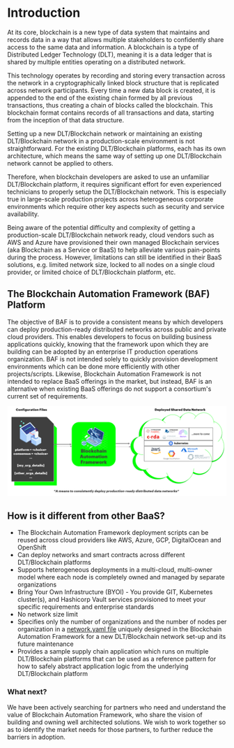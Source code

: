# Introduction

At its core, blockchain is a new type of data system that maintains and records data in a way that
allows multiple stakeholders to confidently share access to the same data and information. A
blockchain is a type of Distributed Ledger Technology (DLT), meaning it is a data ledger that is
shared by multiple entities operating on a distributed network.

This technology operates by
recording and storing every transaction across the network in a cryptographically linked block
structure that is replicated across network participants. Every time a new data block is created, it
is appended to the end of the existing chain formed by all previous transactions, thus creating a
chain of blocks called the blockchain. This blockchain format contains records of all transactions
and data, starting from the inception of that data structure.

Setting up a new DLT/Blockchain network or maintaining an existing DLT/Blockchain network in a production-scale environment is not straightforward. For the existing DLT/Blockchain platforms, each has its own architecture, which means the same way of setting up one DLT/Blockchain network cannot be applied to others. 

Therefore, when blockchain developers are asked to use an unfamiliar DLT/Blockchain platform, it requires significant effort for even experienced technicians to properly setup the DLT/Blockchain network. This is especially true in large-scale production projects across heterogeneous corporate environments which require other key aspects such as security and service availability.

Being aware of the potential difficulty and complexity of getting a production-scale DLT/Blockchain network ready, cloud vendors such as AWS and Azure have provisioned their own managed Blockchain services (aka Blockchain as a Service or BaaS) to help alleviate various pain-points during the process. However, limitations can still be identified in their BaaS solutions, e.g. limited network size, locked to all nodes on a single cloud provider, or limited choice of DLT/Blockchain platform, etc.

## **The Blockchain Automation Framework (BAF) Platform**
The objective of BAF is to provide a consistent means by which developers can deploy production-ready distributed networks across public and private cloud providers. This enables developers to focus on building business applications quickly, knowing that the framework upon which they are building can be adopted by an enterprise IT production operations organization. BAF is not intended solely to quickly provision development environments which can be done more efficiently with other projects/scripts. Likewise, Blockchain Automation Framework is not intended to replace BaaS offerings in the market, but instead, BAF is an alternative when existing BaaS offerings do not support a consortium's current set of requirements. 

![](../images/blockchain-automation-framework-overview.png)

## **How is it different from other BaaS?**
- The Blockchain Automation Framework deployment scripts can be reused across cloud providers like AWS, Azure, GCP, DigitalOcean and OpenShift
- Can deploy networks and smart contracts across different DLT/Blockchain platforms
- Supports heterogeneous deployments in a multi-cloud, multi-owner model where each node is completely owned and managed by separate organizations
- Bring Your Own Infrastructure (BYOI) - You provide GIT, Kubernetes cluster(s), and Hashicorp Vault services provisioned to meet your specific requirements and enterprise standards
- No network size limit
- Specifies only the number of organizations and the number of nodes per organization in a [network.yaml file](./operations/fabric_networkyaml.md) uniquely designed in the Blockchain Automation Framework for a new DLT/Blockchain network set-up and its future maintenance
- Provides a sample supply chain application which runs on multiple DLT/Blockchain platforms that can be used as a reference pattern for how to safely abstract application logic from the underlying DLT/Blockchain platform

### What next?
 We have been actively searching for partners who need  and understand the value of Blockchain Automation Framework, who share the vision of building and owning well architected solutions. We wish to work together so as to identify the market needs for those partners, to further reduce the barriers in adoption.
